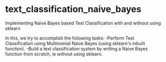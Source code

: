 # text_classification_naive_bayes
Implementing Naive Bayes based Text Classification with and without using sklearn

In this, we try to accomplish the following tasks:
-Perform Test Classification using Multinomial Naive Bayes (using sklearn's inbuilt function).
-Build a text classification system by writing a Naive Bayes function from scratch, ie without using sklearn.
